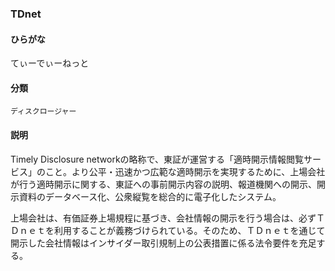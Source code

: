 <div style="display:none;">

## [あ行](securities-terms?id=あ行)
## [か行](securities-terms?id=か行)
## [さ行](securities-terms?id=さ行)
## [た行](securities-terms?id=た行)

</div>

### TDnet

#### ひらがな

てぃーでぃーねっと

#### 分類

`ディスクロージャー`

#### 説明

Timely Disclosure networkの略称で、東証が運営する「適時開示情報閲覧サービス」のこと。より公平・迅速かつ広範な適時開示を実現するために、上場会社が行う適時開示に関する、東証への事前開示内容の説明、報道機関への開示、開示資料のデータベース化、公衆縦覧を総合的に電子化したシステム。
上場会社は、有価証券上場規程に基づき、会社情報の開示を行う場合は、必ずＴＤｎｅｔを利用することが義務づけられている。そのため、ＴＤｎｅｔを通じて開示した会社情報はインサイダー取引規制上の公表措置に係る法令要件を充足する。

<div style="display:none;">

## [な行](securities-terms?id=な行)
## [は行](securities-terms?id=は行)
## [ま行](securities-terms?id=ま行)
## [や行](securities-terms?id=や行)
## [ら行](securities-terms?id=ら行)
## [わ行](securities-terms?id=わ行)
## [英数字・記号](securities-terms?id=英数字・記号)

</div>

